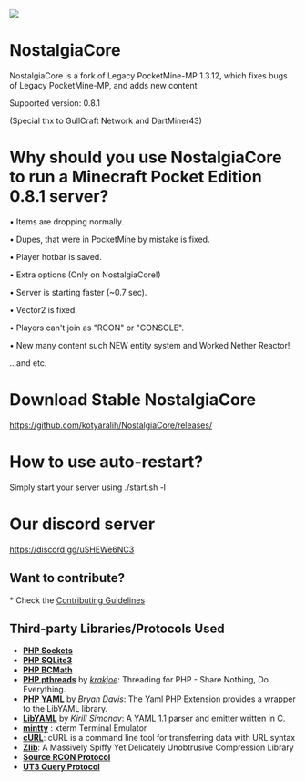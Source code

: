 ![](http://185.117.153.152/nc_favicon.png)

# NostalgiaCore

NostalgiaCore is a fork of Legacy PocketMine-MP 1.3.12, which fixes bugs of Legacy PocketMine-MP, and adds new content

Supported version: 0.8.1

(Special thx to GullCraft Network and DartMiner43)

# Why should you use NostalgiaCore to run a Minecraft Pocket Edition 0.8.1 server?

• Items are dropping normally.

• Dupes, that were in PocketMine by mistake is fixed.

• Player hotbar is saved.

• Extra options (Only on NostalgiaCore!)

• Server is starting faster (~0.7 sec).

• Vector2 is fixed.

• Players can't join as "RCON" or "CONSOLE".

• New many content such NEW entity system and Worked Nether Reactor!

...and etc.

# Download Stable NostalgiaCore

https://github.com/kotyaralih/NostalgiaCore/releases/


# How to use auto-restart?

Simply start your server using ./start.sh -l

# Our discord server

https://discord.gg/uSHEWe6NC3

## Want to contribute?
​* Check the [Contributing Guidelines](CONTRIBUTING.md)

## Third-party Libraries/Protocols Used
* __[PHP Sockets](http://php.net/manual/en/book.sockets.php)__
* __[PHP SQLite3](http://php.net/manual/en/book.sqlite3.php)__
* __[PHP BCMath](http://php.net/manual/en/book.bc.php)__
* __[PHP pthreads](http://pthreads.org/)__ by _[krakjoe](https://github.com/krakjoe)_: Threading for PHP - Share Nothing, Do Everything.
* __[PHP YAML](https://code.google.com/p/php-yaml/)__ by _Bryan Davis_: The Yaml PHP Extension provides a wrapper to the LibYAML library.
* __[LibYAML](http://pyyaml.org/wiki/LibYAML)__ by _Kirill Simonov_: A YAML 1.1 parser and emitter written in C.
* __[mintty](https://code.google.com/p/mintty/)__ : xterm Terminal Emulator
* __[cURL](http://curl.haxx.se/)__: cURL is a command line tool for transferring data with URL syntax
* __[Zlib](http://www.zlib.net/)__: A Massively Spiffy Yet Delicately Unobtrusive Compression Library
* __[Source RCON Protocol](https://developer.valvesoftware.com/wiki/Source_RCON_Protocol)__
* __[UT3 Query Protocol](http://wiki.unrealadmin.org/UT3_query_protocol)__
